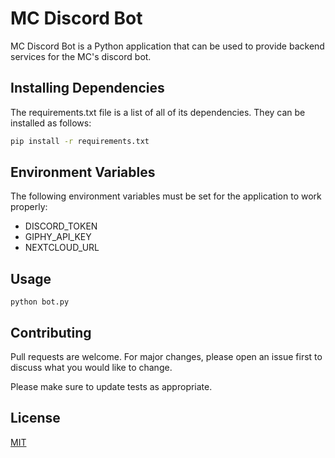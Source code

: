 # MC Discord Bot

MC Discord Bot is a Python application that can be used to provide backend services for the MC's discord bot.

## Installing Dependencies

The requirements.txt file is a list of all of its dependencies. They can be installed as follows:

```bash
pip install -r requirements.txt
```

## Environment Variables

The following environment variables must be set for the application to work properly:

* DISCORD_TOKEN
* GIPHY_API_KEY
* NEXTCLOUD_URL

## Usage

```commandline
python bot.py
```

## Contributing
Pull requests are welcome. For major changes, please open an issue first to discuss what you would like to change.

Please make sure to update tests as appropriate.

## License
[MIT](https://choosealicense.com/licenses/mit/)
